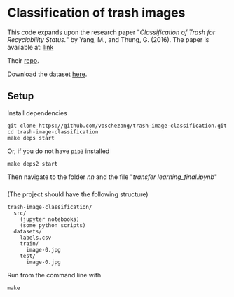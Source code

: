 # Classification of trash images

This code expands upon the research paper "_Classification of Trash for Recyclability Status._" by Yang, M., and Thung, G. (2016). The paper is available at: [link](https://cs229.stanford.edu/proj2016/report/ThungYang-ClassificationOfTrashForRecyclabilityStatus-report.pdf)

Their [repo](https://github.com/garythung/trashnet).

Download the dataset [here](https://drive.google.com/drive/folders/0B3P9oO5A3RvSUW9qTG11Ul83TEE).

## Setup

Install dependencies 
```
git clone https://github.com/voschezang/trash-image-classification.git
cd trash-image-classification
make deps start
```

Or, if you do not have `pip3` installed
```
make deps2 start
```

Then navigate to the folder _nn_ and the file "_transfer learning_final.ipynb_"


###

(The project should have the following structure)

```
trash-image-classification/
  src/
    (jupyter notebooks)
    (some python scripts)
  datasets/
    labels.csv
    train/
      image-0.jpg
    test/
      image-0.jpg
```


Run from the command line with
```
make
```

